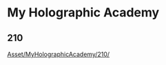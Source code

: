 # My Holographic Academy

## 210

<a href="Asset/MyHolographicAcademy/210/">Asset/MyHolographicAcademy/210/</a>
